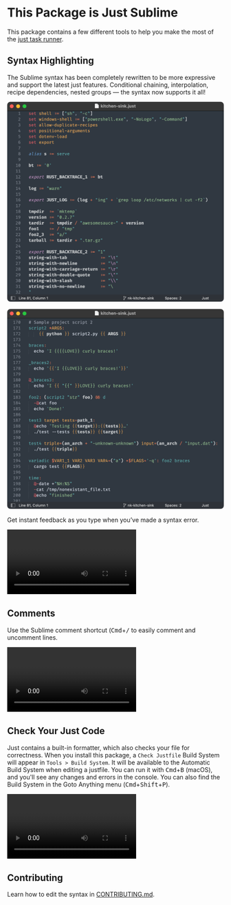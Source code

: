 # This Package is Just Sublime

This package contains a few different tools to help you make the most of the [just task runner](https://just.systems).

## Syntax Highlighting

The Sublime syntax has been completely rewritten to be more expressive and support the latest just features. Conditional chaining, interpolation, recipe dependencies, nested groups — the syntax now supports it all!

![settings_variables](assets/settings_variables.png)

![interpolation](assets/interpolation.png)

Get instant feedback as you type when you’ve made a syntax error.

<video src="assets/errors.mp4" autoplay loop></video>



## Comments

Use the Sublime comment shortcut (<kbd>Cmd</kbd>+<kbd>/</kbd> to easily comment and uncomment lines.

<video src="assets/comments.webm.mp4" autoplay loop></video>



## Check Your Just Code

Just contains a built-in formatter, which also checks your file for correctness. When you install this package, a `Check Justfile` Build System will appear in `Tools > Build System`. It will be available to the Automatic Build System when editing a justfile. You can run it with <kbd>Cmd</kbd>+<kbd>B</kbd> (macOS), and you'll see any changes and errors in the console. You can also find the Build System in the Goto Anything menu (<kbd>Cmd</kbd>+<kbd>Shift</kbd>+<kbd>P</kbd>).

<video src="assets/build_system.webm.mp4" autoplay loop></video>

## Contributing

Learn how to edit the syntax in [CONTRIBUTING.md](CONTRIBUTING.md).

